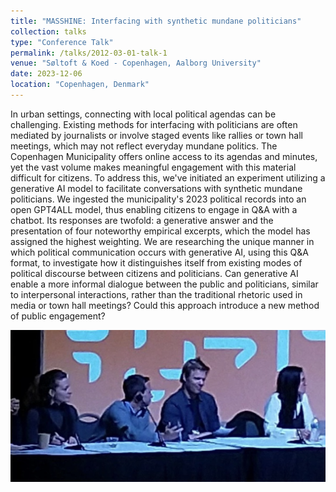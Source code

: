 ```yaml
---
title: "MASSHINE: Interfacing with synthetic mundane politicians"
collection: talks
type: "Conference Talk"
permalink: /talks/2012-03-01-talk-1
venue: "Søltoft & Koed - Copenhagen, Aalborg University"
date: 2023-12-06
location: "Copenhagen, Denmark"
---
```




In urban settings, connecting with local political agendas can be challenging. Existing methods for interfacing with politicians are often mediated by journalists or involve staged events like rallies or town hall meetings, which may not reflect everyday mundane politics. The Copenhagen Municipality offers online access to its agendas and minutes, yet the vast volume makes meaningful engagement with this material difficult for citizens. To address this, we've initiated an experiment utilizing a generative AI model to facilitate conversations with synthetic mundane politicians. We ingested the municipality's 2023 political records into an open GPT4ALL model, thus enabling citizens to engage in Q&A with a chatbot. Its responses are twofold: a generative answer and the presentation of four noteworthy empirical excerpts, which the model has assigned the highest weighting. We are researching the unique manner in which political communication occurs with generative AI, using this Q&A format, to investigate how it distinguishes itself from existing modes of political discourse between citizens and politicians. Can generative AI enable a more informal dialogue between the public and politicians, similar to interpersonal interactions, rather than the traditional rhetoric used in media or town hall meetings? Could this approach introduce a new method of public engagement?

![Conference](/images/gas.jpg)

